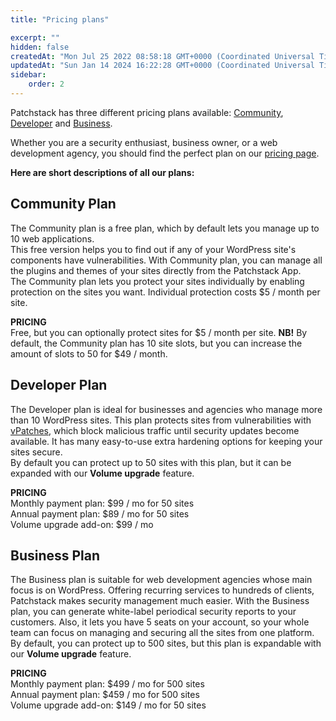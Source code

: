 ```yaml
---
title: "Pricing plans"

excerpt: ""
hidden: false
createdAt: "Mon Jul 25 2022 08:58:18 GMT+0000 (Coordinated Universal Time)"
updatedAt: "Sun Jan 14 2024 16:22:28 GMT+0000 (Coordinated Universal Time)"
sidebar:
    order: 2
---
```

Patchstack has three different pricing plans available: <a href="https://patchstack.com/pricing/" target="_blank">Community</a>, <a href="https://patchstack.com/pricing/" target="_blank">Developer</a> and <a href="https://patchstack.com/pricing/" target="_blank">Business</a>.

Whether you are a security enthusiast, business owner, or a web development agency, you should find the perfect plan on our <a href="https://patchstack.com/pricing/" target="_blank">pricing page</a>.

**Here are short descriptions of all our plans:** 

## Community Plan

The Community plan is a free plan, which by default lets you manage up to 10 web applications.  
This free version helps you to find out if any of your WordPress site's components have vulnerabilities. With Community plan, you can manage all the plugins and themes of your sites directly from the Patchstack App.  
The Community plan lets you protect your sites individually by enabling protection on the sites you want. Individual protection costs $5 / month per site.

**PRICING**  
Free, but you can optionally protect sites for $5 / month per site.
**NB!** By default, the Community plan has 10 site slots, but you can increase the amount of slots to 50 for $49 / month.

## Developer Plan

The Developer plan is ideal for businesses and agencies who manage more than 10 WordPress sites. This plan protects sites from vulnerabilities with <a href="https://patchstack.com/articles/virtual-patching" target="_blank">vPatches</a>, which block malicious traffic until security updates become available. It has many easy-to-use extra hardening options for keeping your sites secure.  
By default you can protect up to 50 sites with this plan, but it can be expanded with our **Volume upgrade** feature.

**PRICING**  
Monthly payment plan: $99 / mo for 50 sites  
Annual payment plan: $89 / mo for 50 sites  
Volume upgrade add-on: $99 / mo 

## Business Plan

The Business plan is suitable for web development agencies whose main focus is on WordPress. Offering recurring services to hundreds of clients, Patchstack makes security management much easier. With the Business plan, you can generate white-label periodical security reports to your customers. Also, it lets you have 5 seats on your account, so your whole team can focus on managing and securing all the sites from one platform.  
By default, you can protect up to 500 sites, but this plan is expandable with our **Volume upgrade** feature.

**PRICING**  
Monthly payment plan: $499 / mo for 500 sites  
Annual payment plan: $459 / mo for 500 sites  
Volume upgrade add-on: $149 / mo for 50 sites
